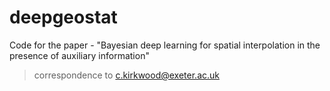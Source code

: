 # deepgeostat
Code for the paper - "Bayesian deep learning for spatial interpolation in the presence of auxiliary information"

> correspondence to c.kirkwood@exeter.ac.uk
